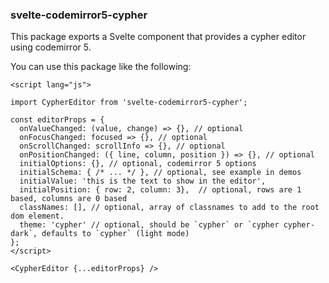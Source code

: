### svelte-codemirror5-cypher

This package exports a Svelte component that provides a cypher editor using codemirror 5.

You can use this package like the following:

```
<script lang="js">

import CypherEditor from 'svelte-codemirror5-cypher';

const editorProps = {
  onValueChanged: (value, change) => {}, // optional
  onFocusChanged: focused => {}, // optional
  onScrollChanged: scrollInfo => {}, // optional
  onPositionChanged: ({ line, column, position }) => {}, // optional
  initialOptions: {}, // optional, codemirror 5 options
  initialSchema: { /* ... */ }, // optional, see example in demos
  initialValue: 'this is the text to show in the editor',
  initialPosition: { row: 2, column: 3},  // optional, rows are 1 based, columns are 0 based
  classNames: [], // optional, array of classnames to add to the root dom element.
  theme: 'cypher' // optional, should be `cypher` or `cypher cypher-dark`, defaults to `cypher` (light mode)
};
</script>

<CypherEditor {...editorProps} />
```
